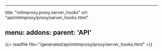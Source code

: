 
---
title: "mitmproxy.proxy.server_hooks"
url: "api/mitmproxy/proxy/server_hooks.html"

menu:
    addons:
        parent: 'API'
---

{{< readfile file="/generated/api/mitmproxy/proxy/server_hooks.html" >}}
